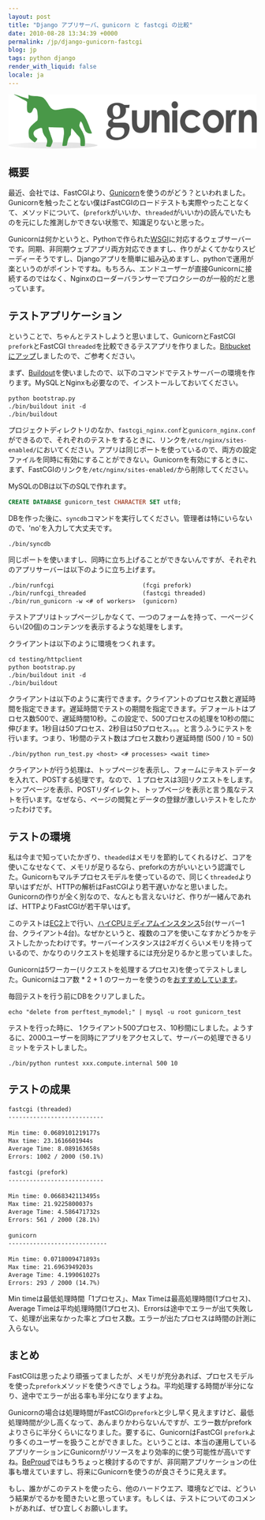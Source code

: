 ```yaml
---
layout: post
title: "Django アプリサーバ、gunicorn と fastcgi の比較"
date: 2010-08-28 13:34:39 +0000
permalink: /jp/django-gunicorn-fastcgi
blog: jp
tags: python django
render_with_liquid: false
locale: ja
---
```


![](/assets/images/624/large_gunicorn_big.png)

## 概要

最近、会社では、FastCGIより、[Gunicorn](http://gunicorn.org/)を使うのがどう？といわれました。Gunicornを触ったことない僕はFastCGIのロードテストも実際やったことなくて、メソッドについて、(`prefork`がいいか、`threaded`がいいか)の読んでいたものを元にした推測しかできない状態で、知識足りないと思った。

Gunicornは何かというと、Pythonで作られた[WSGI](http://ja.wikipedia.org/wiki/Web_Server_Gateway_Interface)に対応するウェブサーバーです。同期、非同期ウェブアプリ両方対応できますし、作りがよくてかなりスピーディーそうですし、Djangoアプリを簡単に組み込めますし、pythonで運用が楽というのがポイントですね。もちろん、エンドユーザーが直接Gunicornに接続するのではなく、Nginxのローダーバランサーでプロクシーのが一般的だと思っています。

## テストアプリケーション

ということで、ちゃんとテストしようと思いまして、GunicornとFastCGI `prefork`とFastCGI `threaded`を比較できるテスアプリを作りました。[Bitbucketにアップ](http://bitbucket.org/IanLewis/gunicorn-test)しましたので、ご参考ください。

まず、[Buildout](http://www.buildout.org/)を使いましたので、以下のコマンドでテストサーバーの環境を作ります。MySQLとNginxも必要なので、インストールしておいてください。

```shell
python bootstrap.py
./bin/buildout init -d
./bin/buildout
```

プロジェクトディレクトリのなか、`fastcgi_nginx.conf`と`gunicorn_nginx.conf`ができるので、それぞれのテストをするときに、リンクを`/etc/nginx/sites-enabled/`においてください。アプリは同じポートを使っているので、両方の設定ファイルを同時に有効にすることができない。Gunicornを有効にするときに、まず、FastCGIのリンクを`/etc/nginx/sites-enabled/`から削除してください。

MySQLのDBは以下のSQLで作れます。

```sql
CREATE DATABASE gunicorn_test CHARACTER SET utf8;
```

DBを作った後に、`syncdb`コマンドを実行してください。管理者は特にいらないので、'no'を入力して大丈夫です。

```shell
./bin/syncdb
```

同じポートを使いますし、同時に立ち上げることができないんですが、それぞれのアプリサーバーは以下のように立ち上げます。

```shell
./bin/runfcgi                         (fcgi prefork)
./bin/runfcgi_threaded                (fastcgi threaded)
./bin/run_gunicorn -w <# of workers>  (gunicorn)
```

テストアプリはトップページしかなくて、一つのフォームを持って、一ページくらい(20個)のコンテンツを表示するような処理をします。

クライアントは以下のように環境をつくれます。

```shell
cd testing/httpclient
python bootstrap.py
./bin/buildout init -d
./bin/buildout
```

クライアントは以下のように実行できます。クライアントのプロセス数と遅延時間を指定できます。遅延時間でテストの期間を指定できます。デフォールトはプロセス数500で、遅延時間10秒。この設定で、500プロセスの処理を10秒の間に伸びます。1秒目は50プロセス、2秒目は50プロセス。。。と言うふうにテストを行います。つまり、1秒間のテスト数はプロセス数わり遅延時間 (500 / 10 = 50)

```shell
./bin/python run_test.py <host> <# processes> <wait time>
```

クライアントが行う処理は、トップページを表示し、フォームにテキストデータを入れて、POSTする処理です。なので、１プロセスは3回リクエストをします。トップページを表示、POSTリダイレクト、トップページを表示と言う風なテストを行います。なぜなら、ページの閲覧とデータの登録が激しいテストをしたかったわけです。

## テストの環境

私は今まで知っていたかぎり、`theaded`はメモリを節約してくれるけど、コアを使いこなせなくて、メモリが足りるなら、preforkの方がいいという認識でした。Gunicornもマルチプロセスモデルを使っているので、同じく`threaded`より早いはずだが、HTTPの解析はFastCGIより若干遅いかなと思いました。Gunicornの作りが全く別なので、なんとも言えないけど、作りが一緒んであれば、HTTPよりFastCGIが若干早いはず。

このテストは[EC2](http://aws.amazon.com/jp/ec2/)上で行い、[ハイCPUミディアムインスタンス](http://aws.amazon.com/jp/ec2/instance-types/)5台(サーバー1台、クライアント4台)。なぜかというと、複数のコアを使いこなすかどうかをテストしたかったわけです。サーバーインスタンスは2ギガくらいメモリを持っているので、かなりのリクエストを処理するには充分足りるかと思っていました。

Gunicornは5ワーカー(リクエストを処理するプロセス)を使ってテストしました。Gunicornはコア数 \* 2 + 1 のワーカーを使うのを[おすすめしています](http://gunicorn.org/design.html#how-many-workers)。

毎回テストを行う前にDBをクリアしました。

```shell
echo "delete from perftest_mymodel;" | mysql -u root gunicorn_test
```

テストを行った時に、 1クライアント500プロセス、10秒間にしました。ようするに、2000ユーザーを同時にアプリをアクセスして、サーバーの処理できるリミットをテストしました。

```shell
./bin/python runtest xxx.compute.internal 500 10
```

## テストの成果

```text
fastcgi (threaded)
---------------------------

Min time: 0.0689101219177s
Max time: 23.1616601944s
Average Time: 8.089163658s
Errors: 1002 / 2000 (50.1%)

fastcgi (prefork)
---------------------------

Min time: 0.0668342113495s
Max time: 21.9225800037s
Average Time: 4.586471732s
Errors: 561 / 2000 (28.1%)

gunicorn
----------------------------

Min time: 0.0718009471893s
Max time: 21.6963949203s
Average Time: 4.199061027s
Errors: 293 / 2000 (14.7%)
```

Min timeは最低処理時間「1プロセス」、Max Timeは最高処理時間(1プロセス)、Average Timeは平均処理時間(1プロセス)、Errorsは途中でエラーが出て失敗して、処理が出来なかった率とプロセス数。エラーが出たプロセスは時間の計測に入らない。

## まとめ

FastCGIは思ったより頑張ってましたが、メモリが充分あれば、プロセスモデルを使った`prefork`メソッドを使うべきでしょうね。平均処理する時間が半分になり、途中でエラーが出る率も半分になりますよね。

Gunicornの場合は処理時間がFastCGIの`prefork`と少し早く見えますけど、最低処理時間が少し高くなって、あんまりかわらないんですが、エラー数がpreforkよりさらに半分くらいになりました。要するに、GunicornはFastCGI `prefork`より多くのユーザーを扱うことができました。ということは、本当の運用しているアプリケーションにGunicornがリソースをより効率的に使う可能性が高いですね。[BeProud](http://www.beproud.jp/)ではもうちょっと検討するのですが、非同期アプリケーションの仕事も増えていますし、将来にGunicornを使うのが良さそうに見えます。

もし、誰かがこのテストを使ったら、他のハードウエア、環境などでは、どういう結果がでるかを聞きたいと思っています。もしくは、テストについてのコメントがあれば、ぜひ宜しくお願いします。
